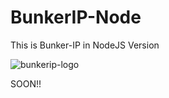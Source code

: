 # BunkerIP-Node
This is Bunker-IP in NodeJS Version

![bunkerip-logo](https://github.com/unixfool/BunkerIP-Node/assets/66226195/3098ece7-6ea4-4430-a6eb-5f4f6fafeef5)


SOON!!
